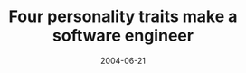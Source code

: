 ---
abstract: ''
authors:
- Wolfgang Zuser
- Thomas Grechenig
date: '2004-06-21'
featured: false
links:
- name: Publik
  url: https://publik.tuwien.ac.at/showentry.php?ID=138883&lang=2
publication: 'Talk: International Conference on Software Engineering Research and
  Practice (SERP), Las Vegas, Nevada, USA; 06-21-2004 - 06-24-2004; in: "Proceedings
  of the 2004 International Conference on Software Engineering Research and Practice
  (SERP 2004)", CSREA Press, (2004), ISBN: 1-932415-30-0; 417 - 422'
publication_types:
- '1'
publishDate: '2004-06-21'
title: Four personality traits make a software engineer
url_pdf: ''
---